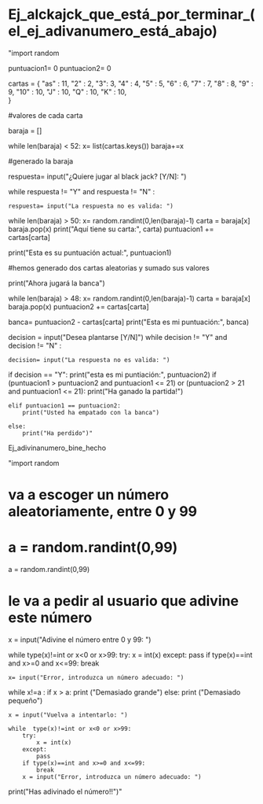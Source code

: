 # Ej_alckajck_que_está_por_terminar_(el_ej_adivanumero_está_abajo)

"import random

puntuacion1= 0 
puntuacion2= 0

cartas = { 
    "as" : 11, 
    "2" : 2, 
    "3": 3, 
    "4" : 4, 
    "5" : 5, 
    "6" : 6, 
    "7" : 7, 
    "8" : 8, 
    "9" : 9,
    "10" : 10,
    "J" : 10,
    "Q" : 10, 
    "K" : 10,  
}

#valores de cada carta

baraja = [] 

while len(baraja) < 52: 
    x= list(cartas.keys())
    baraja+=x

#generado la baraja

respuesta= input("¿Quiere jugar al black jack? [Y/N]: ")

while  respuesta != "Y" and respuesta != "N" :

    respuesta= input("La respuesta no es valida: ")

while len(baraja) > 50:
    x= random.randint(0,len(baraja)-1) 
    carta = baraja[x]
    baraja.pop(x)
    print("Aquí tiene su carta:", carta)
    puntuacion1 += cartas[carta] 

print("Esta es su puntuación actual:", puntuacion1)

#hemos generado dos cartas aleatorias y sumado sus valores

print("Ahora jugará la banca") 

while len(baraja) > 48:
    x= random.randint(0,len(baraja)-1) 
    carta = baraja[x]
    baraja.pop(x)
    puntuacion2 += cartas[carta] 
    
banca= puntuacion2 - cartas[carta]
print("Esta es mi puntuación:", banca)

decision = input("Desea plantarse [Y/N]")
while  decision != "Y" and decision != "N" :

    decision= input("La respuesta no es valida: ")


if decision == "Y":
    print("esta es mi puntiación:", puntuacion2)
    if (puntuacion1 > puntuacion2 and puntuacion1 <= 21) or (puntuacion2 > 21 and puntuacion1 <= 21):
        print("Ha ganado la partida!")
    
    elif puntuacion1 == puntuacion2:
        print("Usted ha empatado con la banca")

    else:
        print("Ha perdido")"
        
        

Ej_adivinanumero_bine_hecho

"import random

# va a escoger un número aleatoriamente, entre 0 y 99
# a = random.randint(0,99)
a = random.randint(0,99)
# le va a pedir al usuario que adivine este número

x = input("Adivine el número entre 0 y 99: ")

while  type(x)!=int or x<0 or x>99:
    try:
        x = int(x)
    except:
        pass
    if type(x)==int and x>=0 and x<=99:
        break

    x= input("Error, introduzca un número adecuado: ")


while x!=a :
    if x > a:
        print ("Demasiado grande")
    else:
        print ("Demasiado pequeño")

    x = input("Vuelva a intentarlo: ")

    while  type(x)!=int or x<0 or x>99:
        try:
            x = int(x)
        except:
            pass
        if type(x)==int and x>=0 and x<=99:
            break
        x = input("Error, introduzca un número adecuado: ")


print("Has adivinado el número!!")"
